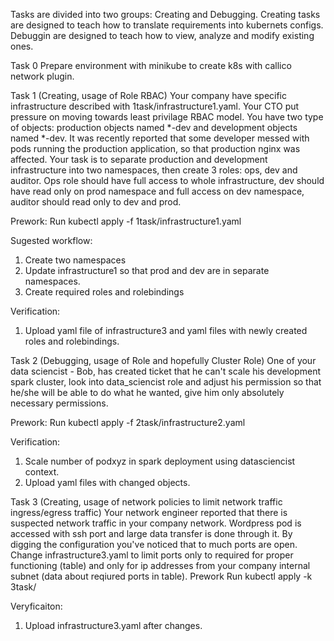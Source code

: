 Tasks are divided into two groups: Creating and Debugging.
Creating tasks are designed to teach how to translate requirements into kubernets configs.
Debuggin are designed to teach how to view, analyze and modify existing ones.

Task 0
Prepare environment with minikube to create k8s with callico network plugin.

Task 1 (Creating, usage of Role RBAC)
Your company have specific infrastructure described with 1task/infrastructure1.yaml. Your CTO put pressure on moving towards least privilage RBAC model. You have two type of objects: production objects named *-dev and development objects named *-dev. It was recently reported that some developer messed with pods running the production application, so that production nginx was affected. Your task is to separate production and development infrastructure into two namespaces, then create 3 roles: ops, dev and auditor. Ops role should have full access to whole infrastructure, dev should have read only on prod namespace and full access on dev namespace, auditor should read only to dev and prod. 

Prework:
Run kubectl apply -f 1task/infrastructure1.yaml

Sugested workflow:
1. Create two namespaces
2. Update infrastructure1 so that prod and dev are in separate namespaces.
3. Create required roles and rolebindings

Verification:
1. Upload yaml file of infrastructure3 and yaml files with newly created roles and rolebindings.

Task 2 (Debugging, usage of Role and hopefully Cluster Role)
One of your data sciencist - Bob, has created ticket that he can't scale his development spark cluster, look into data_sciencist role and adjust his permission so that he/she will be able to do what he wanted, give him only absolutely necessary permissions.

Prework:
Run kubectl apply -f 2task/infrastructure2.yaml


Verification:
1. Scale number of podxyz in spark deployment using datasciencist context.
2. Upload yaml files with changed objects.

Task 3 (Creating, usage of network policies to limit network traffic ingress/egress traffic)
Your network engineer reported that there is suspected network traffic in your company network. Wordpress pod is accessed with ssh port and large data transfer is done through it. By digging the configuration you've noticed that to much ports are open. Change infrastructure3.yaml to limit ports only to required for proper functioning (table) and only for ip addresses from your company internal subnet (data about reqiured ports in table). 
Prework
Run kubectl apply -k 3task/

Veryficaiton:
1. Upload infrastructure3.yaml after changes.

